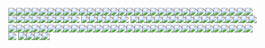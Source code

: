 ![](https://64.media.tumblr.com/d2126399d71996cf3d1bb7ac13fe3f7e/a622520415054cd2-92/s100x200/985c80fb5d9c4d5dd698aaf6bdd584698449ecdc.gifv)<img src="https://64.media.tumblr.com/55074d20e1961d6745a475abe8d6c2e9/090afbd47ba0bff0-47/s100x200/4b77813ee6fa065867cae42b0e4c77b9acaf7208.gifv"/><img src="https://64.media.tumblr.com/a371818e582f1b115712601c120d9dd1/ea5d9e7e2702987f-fd/s100x200/6662eef807f0bb671e539f361945df45f1c0e1fa.pnj"/><img src="https://64.media.tumblr.com/1d87668c17e8810907d9c36457141888/9cb9245edfa2322d-3b/s100x200/040f01735577fed40b5383fb39ad5208dd2d9748.gifv"/><img src="https://64.media.tumblr.com/61ed3656fea17774678e6d10b0280f81/68aa877d24820849-6a/s100x200/31089fe968cdeb103c673225e7efa4584903e60b.gifv"/><img src="https://64.media.tumblr.com/ba42e2b332de9a387d8e016df1a7189e/764cdae59382678a-90/s100x200/448db51cf03d66de6e35390f638108f4dbba00d9.gifv"/><img src="https://64.media.tumblr.com/e297e1f028613691a07c060d96436152/8301d3197e723050-70/s100x200/7dc43d9b1836f261b4eeb740554482b3e576bee1.pnj"/><img src="https://autism.crd.co/assets/images/gallery05/364bbefc.png?v=a2781ae8"/><img src="https://64.media.tumblr.com/fb1e4bc05621bc3feddb3d176bc65aa0/90f22661a7e71953-ee/s100x200/1e6e06f1eed4e2e30808a438657437cbfaa5d85e.gifv"/><img src="https://64.media.tumblr.com/e07f3d925107352ba227a444d408a49d/92e6d06baabedd48-e5/s100x200/744bfb42908e9a395b74db629c8e9969c984ac61.gifv"/><img src="https://64.media.tumblr.com/8ca2571645dce379a66d0ca8117405d4/a16a1e336682ecbc-ae/s100x200/e8f4b6320aef4d296c8f5171144add33815852b8.gifv"/><img src="https://64.media.tumblr.com/b94e18d7ad8e7f69067c0b1b087dee0a/a16a1e336682ecbc-98/s100x200/3131ddfc72c43da0ecce8c047c4c14516ca1370c.gifv"/><img src="https://64.media.tumblr.com/b116a1b2368db10d3738ec25746889fd/0e1855a547588360-ee/s100x200/03e49061039e4e2c2ceb33a6527af4216a414f3f.gifv"/><img src="https://64.media.tumblr.com/cc8d5deb02f5ef3643e6c0faa44ad480/79d8b316934d24c3-e3/s100x200/deefe774fd57193ca4250ac7307205635e913d40.pnj"/><img src="https://64.media.tumblr.com/e658bea23833000e0fc07c016e2d1488/f1413ef45abf2485-7d/s100x200/299f80bd3a7705491033decba75cf03f3647b88b.pnj"/><img src="https://64.media.tumblr.com/25961ab48a35ecffc9274a10ddffcce7/473928ea48888009-bf/s250x400/ff4e97bb4c1649df309d5d583dcabc1e951ba752.jpg"/><img src="https://64.media.tumblr.com/eea5ff17b2fa0bebe599cea6e0baf549/aec4fb209251950c-a7/s100x200/465460c784d9d5752476acfa95728c507fca5035.pnj"/><img src="https://64.media.tumblr.com/ea97bf1064ec281149ccebdd00ba99b7/aec4fb209251950c-db/s100x200/eb91bbebee577bd920e3b08a01db9f1733188292.pnj"/><img src="https://autism.crd.co/assets/images/gallery05/4fb14757.gif?v=a2781ae8"/><img src="https://64.media.tumblr.com/3bb112dff00ffa47298e61f5aac3ac77/89a4e72e80cb9b59-60/s100x200/af2604b0c64e3d8b9779477aeb2d18deed42877e.pnj"/><img src="https://64.media.tumblr.com/33040e38bb0d60d7ab6e1e664560b2a7/2b2b6411073cf107-dc/s100x200/a8e7785b1b46c146bf0a4e6098227f2fc0c9954b.gifv"/><img src="https://64.media.tumblr.com/398e39b5d33ccf068a036e46b55ea935/8a8430baa7b89e97-a0/s100x200/4c851352f2c9d7ff93a9bffda25839bd7bd5cbd9.gifv"/><img src="https://64.media.tumblr.com/c414757238ca457ddfe2230d4b7da002/7d2e6e718dc66141-96/s100x200/cdf2441618bf6cfaf084f42d0f58ef11fb9d6bf9.gifv"/><img src="https://64.media.tumblr.com/2fffaae8fb31a6af3a7c8e1c4fb8dd03/9328aa9bfd3300b0-4c/s100x200/73e14be3051c1e24ced491ecff05fa7ede30caf2.gifv"/><img src="https://64.media.tumblr.com/00e1dd79720787f0d6508e94969f5920/9328aa9bfd3300b0-18/s100x200/1b2d4356a9fdb8547171b7e2fbb06ffcb1f002e4.pnj"/><img src="https://64.media.tumblr.com/6894dcc22e0a79ca5037f5298a3100c3/2b2b6411073cf107-2c/s100x200/9b7ea082a4256bd13ae2ef3c8d93a1f62c3e9a75.pnj"/>![](https://64.media.tumblr.com/d053adf650110e630424e5a19a823dfb/d5b6ab5f32e487ee-e5/s100x200/7a7beb140649619bd2f2b04f39d7a1ffca980445.pnj)<img src="https://64.media.tumblr.com/070684e21027fed3cf2729dc70eb5804/59abcfb68ae4c4f8-61/s100x200/fdb57f87689dac9ed9a045394ec49f11bb237ab2.pnj"/><img src="https://64.media.tumblr.com/530b2e89bf0a8e35a521a8e5b66df286/67ff67bc4efaaa5a-41/s100x200/93c62c1dca3923def36ce80f935f89e13d5db237.gifv"/><img src="https://64.media.tumblr.com/522caa4f079fc1130dca421771907420/884eea48d188fc7b-12/s100x200/1be4f6bef86c40a8b6ff05187f2d55ddea441d2d.pnj"/><img src="https://64.media.tumblr.com/2255b4830abed444fc88f21b1b262edc/884eea48d188fc7b-24/s100x200/107402511a16b0ad9848910190c9e8bd6d77871c.pnj"/><img src="https://64.media.tumblr.com/a2acf774789a7b0a0ca94360ee5c5c7c/884eea48d188fc7b-55/s100x200/add6499a56e9fa1accd7c02225fac096db19eb06.pnj"/><img src="https://64.media.tumblr.com/6b52627c0d7acccf72d822cd3845a713/884eea48d188fc7b-a5/s100x200/bb4b521bcf7577b88a08ab88d5dc9f41514d3cb2.pnj"/><img src="https://64.media.tumblr.com/b215094543b0bcaa676d94ca6494fdd7/985e505892f87bca-79/s250x400/c0e1eb8f1173cbdbc7c52bc06f6e321268ab5eef.pnj"/><img src="https://64.media.tumblr.com/a4d383f2dd4b4fb820082d9bd527ebd4/f06d09507e506cb1-c6/s100x200/45ef4769a6ea28543c1a63c2b774d3f8432ec95b.pnj"/><img src="https://64.media.tumblr.com/e332460d2d6c643842e1b5c87a4c0c2c/tumblr_pp0lbsxj7T1x5nmako3_100.pnj"/><img src="https://hauntedmansion.crd.co/assets/images/gallery08/7839f166.gif?v=a667f7c4"/><img src="https://64.media.tumblr.com/48eddd33be41c7a74fb77f3fbce6704e/e16d9c3fd8438e13-67/s100x200/fb60e50a02384caf95f1a253edc57f7ccf4ade27.pnj"/><img src="https://64.media.tumblr.com/9245a15dad34f3b6bd5179908407ec73/e16d9c3fd8438e13-af/s100x200/ccf910778204ed13b524dc4db741a009fb08e47c.jpg"/><img src="https://hauntedmansion.crd.co/assets/images/gallery11/051f0d9f.gif?v=a667f7c4"/> <img src="https://i1.glitter-graphics.org/pub/705/705591ut0li6jmah.gif"/><img src="https://64.media.tumblr.com/004dd464a523c48b091ffdc1ddc47ad3/fbd78c00206bcb28-e8/s100x200/16695d758698b978f30bfbaad575d133a7c74c5e.gifv"/><img src="https://64.media.tumblr.com/3596a64d31ed911cd25ec23e8cf91956/fbd78c00206bcb28-c1/s100x200/d2c1dff5b891a233065cb79cb69ff5a847587ae8.gifv"/><img src="https://64.media.tumblr.com/3fa1b520eb4c25ba8bb8cb3096f471c3/fbd78c00206bcb28-20/s100x200/99dc12e0073c653e09d87136ff21985ccf78c489.gifv"/><img src="https://64.media.tumblr.com/162b6b3c8996dca1dd37c65d8d2c35db/ee5fc417313dd853-a2/s400x600/ba5da6c11b4c49f9df4cf8ef912d196f3ef1f97a.gifv"/><img src="https://i1.glitter-graphics.org/pub/252/252731rd2czu7vk5.gif"/> <img src="https://i4.glitter-graphics.org/pub/933/933654mc7gmolv6m.gif"/><img src="https://64.media.tumblr.com/2e0f295bea9a60b3c527fb139c63dd38/b4f54c7f92bc9f3b-a2/s250x400/243f7a20bb898bfa329fca7808ee16d167cec810.gifv"/><img src="https://64.media.tumblr.com/4e094d2f84b8615c762bc2e53e9fec41/b4f54c7f92bc9f3b-08/s250x400/eaa71f37022f18fd0645effc44a639a3eee54212.gifv"/><img src="https://64.media.tumblr.com/e25fa233943b42bd6aa2dcbf6bd412a5/c58ffeeed7c48b79-5b/s250x400/da535f7b445769531a4311116055a6def2648ab4.gifv"/><img src="https://64.media.tumblr.com/89b7770159956cff30962ae25488f78e/c58ffeeed7c48b79-05/s250x400/8f304cad401e453e0ca07f77674d3a0056b3efc3.gifv"><img src="https://64.media.tumblr.com/8fb44ce80fa739957c2faf86b7757821/c58ffeeed7c48b79-ea/s250x400/1d6cfd49aa0a29c36577058158eac832f171aea2.gifv"/><img src="https://64.media.tumblr.com/9e370f8a7308e3584e3cf16b746bc290/c58ffeeed7c48b79-83/s250x400/ab9b6356e6b6f3ca914bb1f4dcc7bec6511304eb.gifv"/><img src="https://64.media.tumblr.com/02465a3cf8f76f303bc63b2589fc4694/c58ffeeed7c48b79-13/s250x400/00ff5f752a0e0ad5667ba6872e8be9fb75567bfe.gifv"/><img src="https://64.media.tumblr.com/d3e5d383647eb78244e0a80b5b2645d9/c58ffeeed7c48b79-15/s250x400/380de5a356790bf25b77f4c94b7a5625e27578e6.gifv"/><img src="https://64.media.tumblr.com/a98e90cd97cc0008f94de059306edd41/82c7bfdc62327ac3-11/s250x400/bb1d269b5483c158357fa5488789ec24f553af2f.gifv"/><img src="https://64.media.tumblr.com/fa1ac11d528d45598d1031dddd038c53/82c7bfdc62327ac3-fd/s250x400/42eda674deaa1dcd84ce5d78f21ef571dfeca446.gifv"/><img src="https://64.media.tumblr.com/27a99f6de0164141fe00d0791212face/82c7bfdc62327ac3-9b/s250x400/9eab3838a8b63860c9e41a934d52326d6d26b9b4.gifv"/><img src="https://64.media.tumblr.com/2fb04496ee7197e1ed25c2081bbb454b/82c7bfdc62327ac3-3b/s250x400/96f48d8b8c41845fcbf7cddcd9304ec45abfa5bf.gifv"/><img src="https://64.media.tumblr.com/f2934677f97ca8833bf0425043e86038/82c7bfdc62327ac3-0e/s250x400/c538106ea0d9fae63b395da9accf5e6acbd772b0.gifv"/><img src="https://64.media.tumblr.com/ec29ad61f153896544cc2804eae88122/2a77b2f794b846a0-5f/s250x400/0e81e4e287f00a1384a34826966a420892b95862.gifv"/><img src="https://64.media.tumblr.com/113217b9868a03acd40b4e6c11aa0912/41fdd022e8e871bb-02/s250x400/58e4abd7d12242c3bdeb756085d8605b5910bfef.gifv"/><img src="https://64.media.tumblr.com/548fd0bdaf91a9cb1091aa3e58d9e9d4/41fdd022e8e871bb-9e/s250x400/21ac79406422d57968ba3d16ae9c2d77dc72f5db.gifv"/><img src="https://64.media.tumblr.com/00ad83aeee9e6919ca13df2b8dddb0b3/41fdd022e8e871bb-03/s250x400/73de1717058fb738338a3fc76f7f83459c02aa91.gifv"/><img src="https://64.media.tumblr.com/ebb0ff79eb80cc1dd98a311482ab4a15/41fdd022e8e871bb-ce/s250x400/7a59de218f788ee00d5a21ad689f648f595f2cef.gifv"/><img src="https://64.media.tumblr.com/3c96bbbdbcdc440cc19818ca64784168/41fdd022e8e871bb-58/s250x400/a8df8005fe6089b1c937f858ff761dce94d3732e.gifv"/><img src="https://64.media.tumblr.com/5d167f0dcb82ffe0513edaca0fbd3a20/41fdd022e8e871bb-26/s250x400/e2c462bb89bea5d70d9981344655676320263e24.gifv"/><img src="https://64.media.tumblr.com/b5eef6d104cbf13375beb7623955c85b/41fdd022e8e871bb-64/s250x400/96bd502874a5ca2457ef0ab90a5636cae5d72249.gifv"/><img src="https://64.media.tumblr.com/93cfda30f9a0c9f58538d28c31430be3/41fdd022e8e871bb-59/s250x400/91c3c1d3557d77fda4cd8d9d7b5f49658cd1b8b1.gifv"/><img src="https://64.media.tumblr.com/c80e6eb58a0862a4bd6897aef67f62cc/74994a96f807d157-f9/s250x400/9acbabe62217441e833744b928610f53a463d546.gifv"/><img src="https://64.media.tumblr.com/70e3cfcbdebaefd04e9586561e341830/c0b7426e405d72eb-ec/s250x400/5f2e3b34ad933a54c410f443773e0938c3ccdbfb.gifv"/><img src="https://64.media.tumblr.com/5c3af791cfe6d1d14d33fbdcd3b25f96/05b41ecd94e959ed-5c/s250x400/4c25a0baa88e6a3b87881ae7e688db367caee3e4.gifv"/><img src="https://64.media.tumblr.com/7bca7fe3c5056bc5780624463058c35c/0ba30760c2048f65-00/s250x400/308bad70fc1837358e6be56510fc801a6841aa28.gifv"/><img src="https://64.media.tumblr.com/e2dfcb3d1a660c7cda4d9a421c01ce54/0a2582cca8bf46da-72/s250x400/f45acc2d60aabf134972fe41c345a888b4ca29fb.gifv"/><img src="https://64.media.tumblr.com/27655e09ff418b1d6a7548b0c627f441/3a32de74bd22f5d6-77/s250x400/120005a3af174316f27bf4ec7f34cf4b388efd2c.gifv"/><img src="https://64.media.tumblr.com/09c416ed25f5c2886f1d5aa8772fbc14/5236571abd779e3a-67/s250x400/199c4e575b77e3d6d085e3059b433818fe926659.gifv"/><img src="https://64.media.tumblr.com/95aca439469a747b3420e70ffdc7b5e2/4be23a7da10acc3b-dc/s250x400/fff6aa5ff629b9cc4e619c1a9119beab59c80876.gifv"/><img src="https://64.media.tumblr.com/96e875bd0f1881c9737a4d6c029e1b38/b4f54c7f92bc9f3b-b3/s250x400/d1e330ba4027cae2cae9128bf1208a95f5338429.gifv"/><img src="https://64.media.tumblr.com/536e41f5a69200decafc58b717b8390d/b4f54c7f92bc9f3b-f8/s250x400/80494b21ee27d24ae65033a19d8661ef70f03874.gifv"/><img src="https://64.media.tumblr.com/0aad5de322564ad3aa29bdf8c9d3e369/b4f54c7f92bc9f3b-93/s250x400/8cf400fa13a3bb77336003404131c6c0ffcc00a8.gifv"/><img src="https://64.media.tumblr.com/81813b3394e096bb70448e71ec20b691/b4f54c7f92bc9f3b-b7/s250x400/eac4c23b3c3a070583a1040e08305833944a44bf.gifv"/><img src="https://64.media.tumblr.com/9f13b21c97e084ad64bea1367b8bb3d2/b4f54c7f92bc9f3b-bb/s250x400/817bdd016480daec13700e86508b73972d17fa5f.gifv"/><img src="https://64.media.tumblr.com/e7925048eae6d07ab66a106b0eb46c16/bd185b5560e6e914-2e/s250x400/dbc610f07ff937fc227f3a576e2b7d7591a385b8.gifv"/><img src="https://64.media.tumblr.com/34b72daed3a9fbbe974c2a6c12a6bf8f/567275f7ff399e52-31/s250x400/f8bf93e8b026714c5b4a6ec7f2d9fdee560527cb.gifv"/><img src="https://64.media.tumblr.com/f6b018fba75a0c36f380d2c6512f904b/567275f7ff399e52-ac/s250x400/d337a7e9e2248ef606dad9d5ac099daed809b2ef.gifv"/><img src="https://64.media.tumblr.com/c1f09e768b87a0f377535210d210e950/fbd78c00206bcb28-80/s250x400/1226e8fa7a072dd98ba69d95c46f052db8bc23ae.gifv"/><img src="https://64.media.tumblr.com/689063fce2fdffd85a83e8e0d7e0218d/19931ae214ee55d0-57/s250x400/a3b8cfa135a2d98928a8730521d5d22810dd8571.gifv"/><img src="https://64.media.tumblr.com/401c0d02a2fd10549c903e2ef6a7ee55/2a77b2f794b846a0-8c/s250x400/e098155268f1c9faa330ebdf6ec48b3771776f22.gifv"/><img src="https://64.media.tumblr.com/fbfa9c0bff07edbac7780d6804db032b/185c5d7d9c8da495-f6/s250x400/25d1aff9a42342da29191c6568dc3d313ad68204.gifv"/><img src="https://64.media.tumblr.com/c5dabfe4d726c0cbeb02414d6c014904/e540d9ab8f5bb68c-7f/s250x400/33673d54c487c831f2820d62d838ce49c443847a.gifv"/><img src="https://64.media.tumblr.com/fa6ab7ad4a1421e76bbdd90e7c3b716a/3468d393c0aae127-f0/s250x400/74af8b0885ef89327590fa7f5f17b1083c5b3d8a.gifv"/><img src="https://64.media.tumblr.com/8c2ba46f9d3b9c4c494577d61ceb379d/fc7cf4d91f500c0c-03/s250x400/411e1ed42f7baba07bfc51c1d91519f581b7c867.gifv"/>![](https://64.media.tumblr.com/241925ba25fe1048836ed821ec20a87e/d7cc8f02baea557e-fe/s250x400/2dc6e0013e9800cfc33ef258a4e29c7012d2bd5b.gifv)![](https://64.media.tumblr.com/f4ea9de84845e8ab986f674a60653380/d7cc8f02baea557e-4d/s250x400/7a7a7596ffcb1fb851f61b29ec6129eaaf25fec4.gifv) <img src="https://64.media.tumblr.com/73160aeb9fa331be721de001e9844713/891ddb6fab05f3d7-54/s250x400/aea3c92325dacb3780990c4bf02686b0157e9ffe.gifv"/><img src="https://64.media.tumblr.com/b7719e9dff0e3ccc55ac355ca83354cd/5edbed985407fb15-5f/s250x400/e156e29d6ccf0d48b42804cd6a1dee2681a922fd.gifv"/>![](https://64.media.tumblr.com/ad2662bd643afc8c5bff080e81f93d87/b901a53deecf8eb9-89/s250x400/a86c9a99a6a3578276d1f02782a3651ebd2961e3.gifv)![](https://64.media.tumblr.com/1374b1e2212586207b67dfb93c7e8769/63b0615b3278f263-cf/s250x400/fa334d4c3100b00211c872baa9234bf1105733b8.gifv)
